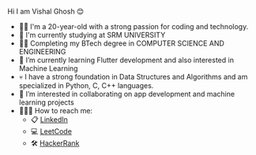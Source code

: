 Hi I am Vishal Ghosh 😊 

- 👨‍🎓 I'm a 20-year-old with a strong passion for coding and technology.
- 🏢 I'm currently studying at SRM UNIVERSITY 
- 👨‍💻 Completing my BTech degree in COMPUTER SCIENCE AND ENGINEERING
- 🌱 I’m currently learning Flutter development and also interested in Machine Learning
- 💀 I have a strong foundation in Data Structures and Algorithms and am specialized in Python, C, C++ languages.
- 👯 I’m interested in collaborating on app development and machine learning projects
- 🙋🏼‍♂️ How to reach me: 
  - 📋 [LinkedIn](https://www.linkedin.com/in/vishal-ghosh-264564221/)
  - 💻 [LeetCode](https://leetcode.com/avatarvishal1551/)
  - 🛠️ [HackerRank](https://www.hackerrank.com/avatarvishal1551)

        
       

<!--
**VishalxVG/VishalxVG** is a ✨ _special_ ✨ repository because its `README.md` (this file) appears on your GitHub profile.

Here are some ideas to get you started:

- 🔭 I’m currently working on ...
- 🌱 I’m currently learning ...
- 👯 I’m looking to collaborate on ...
- 🤔 I’m looking for help with ...
- 💬 Ask me about ...
- 📫 How to reach me: ...
- 😄 Pronouns: ...
- ⚡ Fun fact: ...
-->
